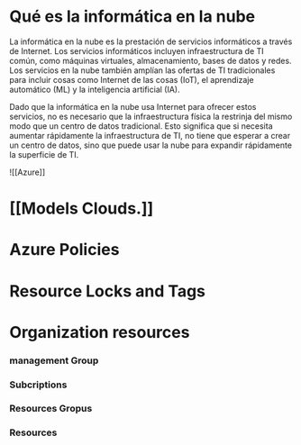 # Qué es la informática en la nube

La informática en la nube es la prestación de servicios informáticos a través de Internet. Los servicios informáticos incluyen infraestructura de TI común, como máquinas virtuales, almacenamiento, bases de datos y redes. Los servicios en la nube también amplían las ofertas de TI tradicionales para incluir cosas como Internet de las cosas (IoT), el aprendizaje automático (ML) y la inteligencia artificial (IA).

Dado que la informática en la nube usa Internet para ofrecer estos servicios, no es necesario que la infraestructura física la restrinja del mismo modo que un centro de datos tradicional. Esto significa que si necesita aumentar rápidamente la infraestructura de TI, no tiene que esperar a crear un centro de datos, sino que puede usar la nube para expandir rápidamente la superficie de TI.


![[Azure]]


# [[Models Clouds.]]
# Azure Policies


# Resource Locks and Tags

# Organization resources 
### management Group
### Subcriptions
### Resources Gropus
### Resources 


